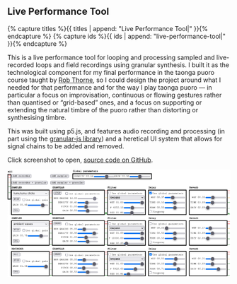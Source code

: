 ## Live Performance Tool

{% capture titles %}{{ titles | append: "Live Performance Tool|" }}{% endcapture %}
{% capture ids %}{{ ids | append: "live-performance-tool|" }}{% endcapture %}

This is a live performance tool for looping and processing sampled and live-recorded loops and field recordings using granular synthesis. I built it as the technological component for my final performance in the taonga puoro course taught by [Rob Thorne](http://www.robthorne.co.nz/), so I could design the project around what I needed for that performance and for the way I play taonga puoro — in particular a focus on improvisation, continuous or flowing gestures rather than quantised or “grid-based” ones, and a focus on supporting or extending the natural timbre of the puoro rather than distorting or synthesising timbre. 

This was built using p5.js, and features audio recording and processing (in part using the [granular-js library](https://github.com/philippfromme/granular-js)) and a heretical UI system that allows for signal chains to be added and removed.

Click screenshot to open, [source code on GitHub](https://github.com/crispinha/cmpo-major-project).

[![Screenshot of synthesiser](imgs/385-final.png)](https://editor.p5js.org/crispinha/full/kaFg2uICc)